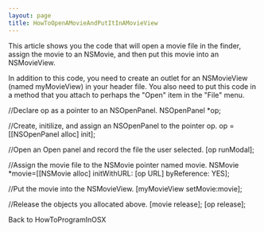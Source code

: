 ```yaml
---
layout: page
title: HowToOpenAMovieAndPutItInAMovieView
---
```


This article shows you the code that will open a movie file in the finder, assign the movie to an NSMovie, and then put this movie into an NSMovieView.

In addition to this code, you need to create an outlet for an NSMovieView (named myMovieView) in your header file.  You also need to put this code in a method that you attach to perhaps the "Open" item in the "File" menu.

    
//Declare op as a pointer to an NSOpenPanel.
NSOpenPanel *op;

//Create, initilize, and assign an NSOpenPanel to the pointer op.
op = [[NSOpenPanel alloc] init];

//Open an Open panel and record the file the user selected.
[op runModal];

//Assign the movie file to the NSMovie pointer named movie.
NSMovie *movie=[[NSMovie alloc] initWithURL: [op URL] byReference: YES];

//Put the movie into the NSMovieView.
[myMovieView setMovie:movie];

//Release the objects you allocated above.
[movie release];
[op release];


Back to HowToProgramInOSX


